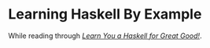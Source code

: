 # Learning Haskell By Example

While reading through _[Learn You a Haskell for Great Good!](http://learnyouahaskell.com/)_.
